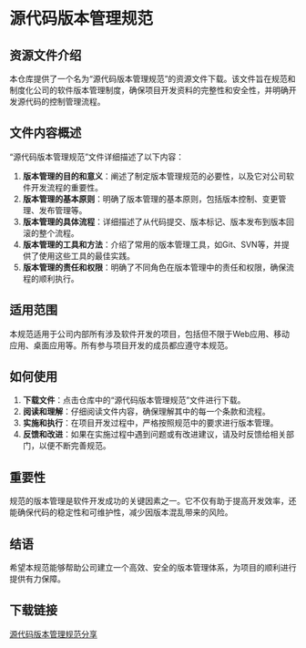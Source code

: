 # 源代码版本管理规范

## 资源文件介绍

本仓库提供了一个名为“源代码版本管理规范”的资源文件下载。该文件旨在规范和制度化公司的软件版本管理制度，确保项目开发资料的完整性和安全性，并明确开发源代码的控制管理流程。

## 文件内容概述

“源代码版本管理规范”文件详细描述了以下内容：

1. **版本管理的目的和意义**：阐述了制定版本管理规范的必要性，以及它对公司软件开发流程的重要性。
2. **版本管理的基本原则**：明确了版本管理的基本原则，包括版本控制、变更管理、发布管理等。
3. **版本管理的具体流程**：详细描述了从代码提交、版本标记、版本发布到版本回滚的整个流程。
4. **版本管理的工具和方法**：介绍了常用的版本管理工具，如Git、SVN等，并提供了使用这些工具的最佳实践。
5. **版本管理的责任和权限**：明确了不同角色在版本管理中的责任和权限，确保流程的顺利执行。

## 适用范围

本规范适用于公司内部所有涉及软件开发的项目，包括但不限于Web应用、移动应用、桌面应用等。所有参与项目开发的成员都应遵守本规范。

## 如何使用

1. **下载文件**：点击仓库中的“源代码版本管理规范”文件进行下载。
2. **阅读和理解**：仔细阅读文件内容，确保理解其中的每一个条款和流程。
3. **实施和执行**：在项目开发过程中，严格按照规范中的要求进行版本管理。
4. **反馈和改进**：如果在实施过程中遇到问题或有改进建议，请及时反馈给相关部门，以便不断完善规范。

## 重要性

规范的版本管理是软件开发成功的关键因素之一。它不仅有助于提高开发效率，还能确保代码的稳定性和可维护性，减少因版本混乱带来的风险。

## 结语

希望本规范能够帮助公司建立一个高效、安全的版本管理体系，为项目的顺利进行提供有力保障。

## 下载链接

[源代码版本管理规范分享](https://pan.quark.cn/s/c758a742481b)